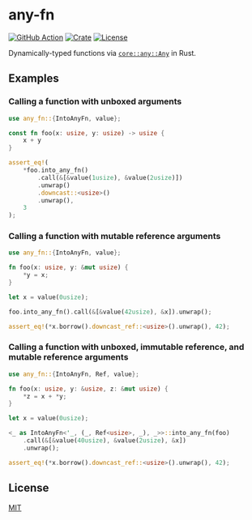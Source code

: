 # any-fn

[![GitHub Action](https://img.shields.io/github/actions/workflow/status/raviqqe/any-fn/test.yaml?branch=main&style=flat-square)](https://github.com/raviqqe/any-fn/actions)
[![Crate](https://img.shields.io/crates/v/any-fn.svg?style=flat-square)](https://crates.io/crates/any-fn)
[![License](https://img.shields.io/github/license/raviqqe/any-fn.svg?style=flat-square)](https://github.com/raviqqe/any-fn/blob/main/LICENSE)

Dynamically-typed functions via [`core::any::Any`](https://doc.rust-lang.org/stable/core/any/trait.Any.html) in Rust.

## Examples

### Calling a function with unboxed arguments

```rust
use any_fn::{IntoAnyFn, value};

const fn foo(x: usize, y: usize) -> usize {
    x + y
}

assert_eq!(
    *foo.into_any_fn()
        .call(&[&value(1usize), &value(2usize)])
        .unwrap()
        .downcast::<usize>()
        .unwrap(),
    3
);
```

### Calling a function with mutable reference arguments

```rust
use any_fn::{IntoAnyFn, value};

fn foo(x: usize, y: &mut usize) {
    *y = x;
}

let x = value(0usize);

foo.into_any_fn().call(&[&value(42usize), &x]).unwrap();

assert_eq!(*x.borrow().downcast_ref::<usize>().unwrap(), 42);
```

### Calling a function with unboxed, immutable reference, and mutable reference arguments

```rust
use any_fn::{IntoAnyFn, Ref, value};

fn foo(x: usize, y: &usize, z: &mut usize) {
    *z = x + *y;
}

let x = value(0usize);

<_ as IntoAnyFn<'_, (_, Ref<usize>, _), _>>::into_any_fn(foo)
    .call(&[&value(40usize), &value(2usize), &x])
    .unwrap();

assert_eq!(*x.borrow().downcast_ref::<usize>().unwrap(), 42);
```

## License

[MIT](LICENSE)
